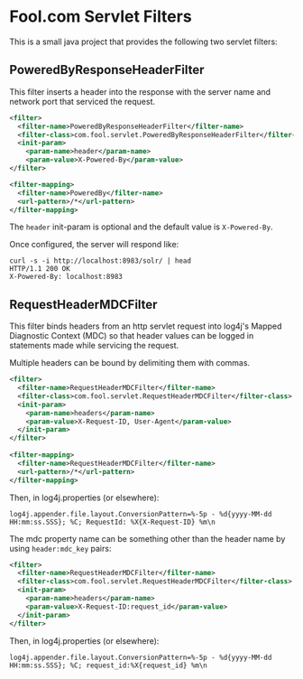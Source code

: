 # Fool.com Servlet Filters

This is a small java project that provides the following two servlet filters:

## PoweredByResponseHeaderFilter

This filter inserts a header into the response with the server name and network
port that serviced the request.

```xml
<filter>
  <filter-name>PoweredByResponseHeaderFilter</filter-name>
  <filter-class>com.fool.servlet.PoweredByResponseHeaderFilter</filter-class>
  <init-param>
  	<param-name>header</param-name>
  	<param-value>X-Powered-By</param-value>
</filter>

<filter-mapping>
  <filter-name>PoweredBy</filter-name>
  <url-pattern>/*</url-pattern>
</filter-mapping>
```

The `header` init-param is optional and the default value is `X-Powered-By`.

Once configured, the server will respond like:

    curl -s -i http://localhost:8983/solr/ | head
    HTTP/1.1 200 OK
    X-Powered-By: localhost:8983

## RequestHeaderMDCFilter

This filter binds headers from an http servlet request into log4j's
Mapped Diagnostic Context (MDC) so that header values can be logged
in statements made while servicing the request.

Multiple headers can be bound by delimiting them with commas.

```xml
<filter>
  <filter-name>RequestHeaderMDCFilter</filter-name>
  <filter-class>com.fool.servlet.RequestHeaderMDCFilter</filter-class>
  <init-param>
    <param-name>headers</param-name>
    <param-value>X-Request-ID, User-Agent</param-value>
  </init-param>
</filter>
   
<filter-mapping>
  <filter-name>RequestHeaderMDCFilter</filter-name>
  <url-pattern>/*</url-pattern>
</filter-mapping>
```

Then, in log4j.properties (or elsewhere):

    log4j.appender.file.layout.ConversionPattern=%-5p - %d{yyyy-MM-dd HH:mm:ss.SSS}; %C; RequestId: %X{X-Request-ID} %m\n

The mdc property name can be something other than the header name by using `header:mdc_key` pairs:

```xml
<filter>
  <filter-name>RequestHeaderMDCFilter</filter-name>
  <filter-class>com.fool.servlet.RequestHeaderMDCFilter</filter-class>
  <init-param>
    <param-name>headers</param-name>
    <param-value>X-Request-ID:request_id</param-value>
  </init-param>
</filter>
```

Then, in log4j.properties (or elsewhere):

    log4j.appender.file.layout.ConversionPattern=%-5p - %d{yyyy-MM-dd HH:mm:ss.SSS}; %C; request_id:%X{request_id} %m\n
